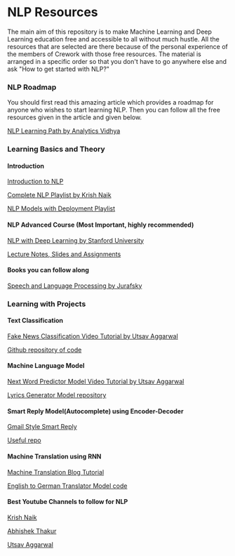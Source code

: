 # NLP Resources

The main aim of this repository is to make Machine Learning and Deep Learning education free and accessible to all without much hustle. All the resources that are selected are there because of the personal experience of the members of Crework with those free resources. The material is arranged in a specific order so that you don't have to go anywhere else and ask "How to get started with NLP?"

### NLP Roadmap

You should first read this amazing article which provides a roadmap for anyone who wishes to start learning NLP. Then you can follow all the free resources given in the article and given below.

[NLP Learning Path by Analytics Vidhya](https://www.analyticsvidhya.com/blog/2020/01/learning-path-nlp-2020/)

### Learning Basics and Theory

#### Introduction

[Introduction to NLP](https://towardsdatascience.com/a-practitioners-guide-to-natural-language-processing-part-i-processing-understanding-text-9f4abfd13e72)

[Complete NLP Playlist by Krish Naik](https://www.youtube.com/playlist?list=PLZoTAELRMXVMdJ5sqbCK2LiM0HhQVWNzm)

[NLP Models with Deployment Playlist](https://www.youtube.com/playlist?list=PL3N9eeOlCrP6zMkHMxFJV4yXIsET5aWlc)

#### NLP Advanced Course (Most Important, highly recommended)

[NLP with Deep Learning by Stanford University](https://www.youtube.com/playlist?list=PLoROMvodv4rOhcuXMZkNm7j3fVwBBY42z)

[Lecture Notes, Slides and Assignments](https://github.com/ishantjuyal/CS224N-NLP-Stanford)

#### Books you can follow along

[Speech and Language Processing by Jurafsky](https://github.com/Crework/NLP-Resources/blob/main/Books/Speech%20and%20Language%20Processing.pdf)

### Learning with Projects

#### Text Classification

[Fake News Classification Video Tutorial by Utsav Aggarwal](https://youtu.be/xyq-zYr1cnI)

[Github repository of code](https://github.com/ishantjuyal/Fake-News)

#### Machine Language Model

[Next Word Predictor Model Video Tutorial by Utsav Aggarwal](https://youtu.be/Pe56OZ4aPds)

[Lyrics Generator Model repository](https://github.com/ishantjuyal/Word-Prediction)

#### Smart Reply Model(Autocomplete) using Encoder-Decoder

[Gmail Style Smart Reply](https://towardsdatascience.com/gmail-style-smart-compose-using-char-n-gram-language-models-a73c09550447)

[Useful repo](https://github.com/yatindma/Automated-Response-Suggestion-for-Email)

#### Machine Translation using RNN

[Machine Translation Blog Tutorial](https://www.analyticsvidhya.com/blog/2019/01/neural-machine-translation-keras/)

[English to German Translator Model code](https://github.com/ishantjuyal/Translator)

#### Best Youtube Channels to follow for NLP

[Krish Naik](https://www.youtube.com/user/krishnaik06)

[Abhishek Thakur](https://www.youtube.com/user/abhisheksvnit)

[Utsav Aggarwal](https://www.youtube.com/channel/UCSz5IBDVS2zlPcZofdZfELg)
